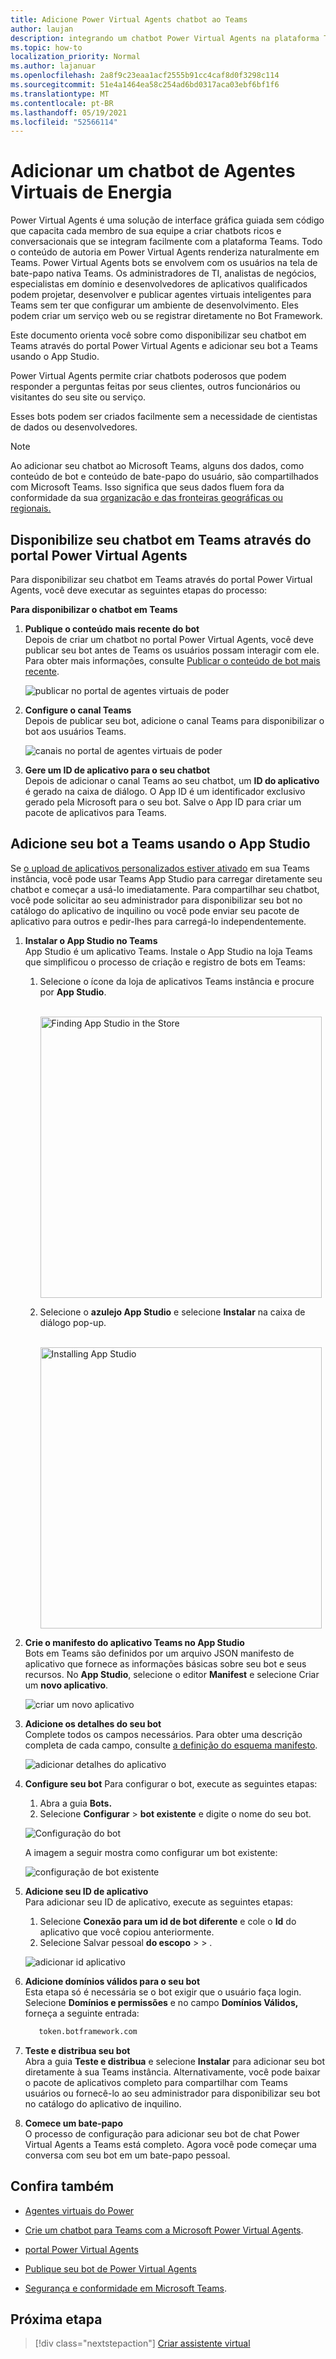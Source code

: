 ```yaml
---
title: Adicione Power Virtual Agents chatbot ao Teams
author: laujan
description: integrando um chatbot Power Virtual Agents na plataforma Teams
ms.topic: how-to
localization_priority: Normal
ms.author: lajanuar
ms.openlocfilehash: 2a8f9c23eaa1acf2555b91cc4caf8d0f3298c114
ms.sourcegitcommit: 51e4a1464ea58c254ad6bd0317aca03ebf6bf1f6
ms.translationtype: MT
ms.contentlocale: pt-BR
ms.lasthandoff: 05/19/2021
ms.locfileid: "52566114"
---
```

# <a name="add-power-virtual-agents-chatbot"></a>Adicionar um chatbot de Agentes Virtuais de Energia 

Power Virtual Agents é uma solução de interface gráfica guiada sem código que capacita cada membro de sua equipe a criar chatbots ricos e conversacionais que se integram facilmente com a plataforma Teams. Todo o conteúdo de autoria em Power Virtual Agents renderiza naturalmente em Teams. Power Virtual Agents bots se envolvem com os usuários na tela de bate-papo nativa Teams. Os administradores de TI, analistas de negócios, especialistas em domínio e desenvolvedores de aplicativos qualificados podem projetar, desenvolver e publicar agentes virtuais inteligentes para Teams sem ter que configurar um ambiente de desenvolvimento. Eles podem criar um serviço web ou se registrar diretamente no Bot Framework. 

Este documento orienta você sobre como disponibilizar seu chatbot em Teams através do portal Power Virtual Agents e adicionar seu bot a Teams usando o App Studio. 

Power Virtual Agents permite criar chatbots poderosos que podem responder a perguntas feitas por seus clientes, outros funcionários ou visitantes do seu site ou serviço.

Esses bots podem ser criados facilmente sem a necessidade de cientistas de dados ou desenvolvedores.

> [!NOTE]
> Ao adicionar seu chatbot ao Microsoft Teams, alguns dos dados, como conteúdo de bot e conteúdo de bate-papo do usuário, são compartilhados com Microsoft Teams. Isso significa que seus dados fluem fora da conformidade da sua [organização e das fronteiras geográficas ou regionais.](/power-virtual-agents/data-location) <br/>

## <a name="make-your-chatbot-available-in-teams-through-the-power-virtual-agents-portal"></a>Disponibilize seu chatbot em Teams através do portal Power Virtual Agents

Para disponibilizar seu chatbot em Teams através do portal Power Virtual Agents, você deve executar as seguintes etapas do processo:

**Para disponibilizar o chatbot em Teams**

1. **Publique o conteúdo mais recente do bot**  
Depois de criar um chatbot no portal Power Virtual Agents, você deve publicar seu bot antes de Teams os usuários possam interagir com ele. Para obter mais informações, consulte [Publicar o conteúdo de bot mais recente](/power-virtual-agents/publication-fundamentals-publish-channels#publish-the-latest-bot-content).

   ![publicar no portal de agentes virtuais de poder](../../assets/images/pva-publish.png)

1. **Configure o canal Teams**  
Depois de publicar seu bot, adicione o canal Teams para disponibilizar o bot aos usuários Teams.

   ![canais no portal de agentes virtuais de poder](../../assets/images/pva-channels.png)

1. **Gere um ID de aplicativo para o seu chatbot**  
Depois de adicionar o canal Teams ao seu chatbot, um **ID do aplicativo** é gerado na caixa de diálogo. O App ID é um identificador exclusivo gerado pela Microsoft para o seu bot. Salve o App ID para criar um pacote de aplicativos para Teams.

## <a name="add-your-bot-to-teams-using-app-studio"></a>Adicione seu bot a Teams usando o App Studio

Se [o upload de aplicativos personalizados estiver ativado](/microsoftteams/admin-settings) em sua Teams instância, você pode usar Teams App Studio para carregar diretamente seu chatbot e começar a usá-lo imediatamente. Para compartilhar seu chatbot, você pode solicitar ao seu administrador para disponibilizar seu bot no catálogo do aplicativo de inquilino ou você pode enviar seu pacote de aplicativo para outros e pedir-lhes para carregá-lo independentemente.

1. **Instalar o App Studio no Teams**  
App Studio é um aplicativo Teams. Instale o App Studio na loja Teams que simplificou o processo de criação e registro de bots em Teams: 

   1. Selecione o ícone da loja de aplicativos Teams instância e procure por **App Studio**.

      &emsp;&emsp; <img  width="450px" alt="Finding App Studio in the Store" src="../../assets/images/get-started/app-studio-store.png"/>   

   1. Selecione o **azulejo App Studio** e selecione **Instalar** na caixa de diálogo pop-up.

      &emsp;&emsp; <img  width="450px" alt="Installing App Studio" src="../../assets/images/get-started/app-studio-install.png"/>

1. **Crie o manifesto do aplicativo Teams no App Studio**  
Bots em Teams são definidos por um arquivo JSON manifesto de aplicativo que fornece as informações básicas sobre seu bot e seus recursos. No **App Studio**, selecione o editor **Manifest** e selecione Criar um **novo aplicativo**.

    ![criar um novo aplicativo](../../assets/images/get-started/create-new-app.png)

1. **Adicione os detalhes do seu bot**  
Complete todos os campos necessários. Para obter uma descrição completa de cada campo, consulte [a definição do esquema manifesto](../../resources/schema/manifest-schema.md).

    ![adicionar detalhes do aplicativo](../../assets/images/get-started/add-app-details.png)

1. **Configure seu bot** Para configurar o bot, execute as seguintes etapas: 
     1. Abra a guia **Bots.** 
     1. Selecione **Configurar**  >  **bot existente** e digite o nome do seu bot.

   ![Configuração do bot](../../assets/images/get-started/bot-set-up.png) 

   A imagem a seguir mostra como configurar um bot existente:      

   ![configuração de bot existente](../../assets/images/get-started/existing-bot-set-up.png)
       
1. **Adicione seu ID de aplicativo**  
Para adicionar seu ID de aplicativo, execute as seguintes etapas:  
    1. Selecione **Conexão para um id de bot diferente** e cole o **Id** do aplicativo que você copiou anteriormente. 
    1. Selecione Salvar pessoal **do escopo**  >    >  .

    ![adicionar id aplicativo](../../assets/images/get-started/add-app-id.png)

1. **Adicione domínios válidos para o seu bot**  
Esta etapa só é necessária se o bot exigir que o usuário faça login. Selecione **Domínios e permissões** e no campo **Domínios Válidos,** forneça a seguinte entrada:

    ```bash
       token.botframework.com
    ```

1. **Teste e distribua seu bot**  
Abra a guia **Teste e distribua** e selecione **Instalar** para adicionar seu bot diretamente à sua Teams instância. Alternativamente, você pode baixar o pacote de aplicativos completo para compartilhar com Teams usuários ou fornecê-lo ao seu administrador para disponibilizar seu bot no catálogo do aplicativo de inquilino.

1. **Comece um bate-papo**   
O processo de configuração para adicionar seu bot de chat Power Virtual Agents a Teams está completo. Agora você pode começar uma conversa com seu bot em um bate-papo pessoal.

## <a name="see-also"></a>Confira também

- [Agentes virtuais do Power](/power-virtual-agents/fundamentals-what-is-power-virtual-agents)  

- [Crie um chatbot para Teams com a Microsoft Power Virtual Agents](../bot-features.md#bots-and-the-microsoft-power-virtual-agents).  

- [portal Power Virtual Agents](https://powervirtualagents.microsoft.com)

- [Publique seu bot de Power Virtual Agents](/power-virtual-agents/publication-fundamentals-publish-channels)

- [Segurança e conformidade em Microsoft Teams](/MicrosoftTeams/security-compliance-overview).

## <a name="next-step"></a>Próxima etapa

> [!div class="nextstepaction"]
> [Criar assistente virtual](~/samples/virtual-assistant.md)

